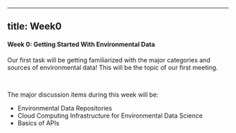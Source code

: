 
---
title: Week0
---

#### Week 0: Getting Started With Environmental Data

Our first task will be getting familiarized with the major categories and sources of environmental data! This will be the topic of our first meeting.

<br>

The major discussion items during this week will be:
* Environmental Data Repositories
* Cloud Computing Infrastructure for Environmental Data Science
* Basics of APIs
